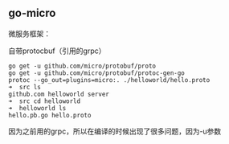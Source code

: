 ## go-micro

微服务框架：

自带protocbuf（引用的grpc）

```shell
go get -u github.com/micro/protobuf/proto 
go get -u github.com/micro/protobuf/protoc-gen-go 
protoc --go_out=plugins=micro:. ./helloworld/hello.proto
➜  src ls                                                      
github.com helloworld server
➜  src cd helloworld 
➜  helloworld ls
hello.pb.go hello.proto

```

因为之前用的grpc，所以在编译的时候出现了很多问题，因为-u参数